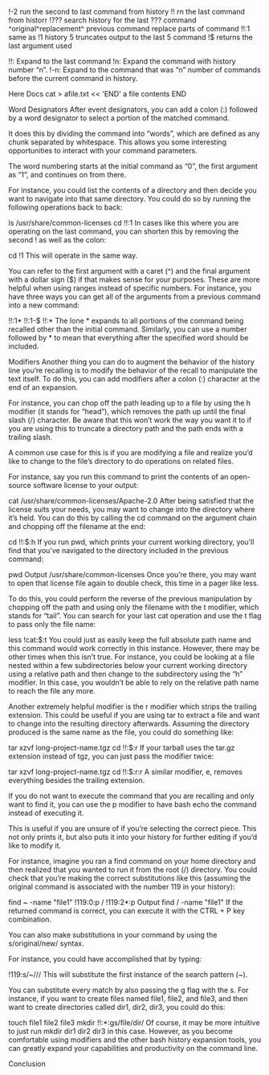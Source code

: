 

!-2			run the second to last command from history
!!			rn the last command from historr
!???			search history for the last ??? command
^original^replacement^	previous command replace parts of command
!!:1			same as !1
history 5		truncates output to the last 5 command
!$			returns the last argument used

!!: Expand to the last command
!n: Expand the command with history number “n”.
!-n: Expand to the command that was “n” number of commands before the current command in history.

Here Docs
	cat > afile.txt << 'END'
	a file contents
	END


Word Designators
After event designators, you can add a colon (:) followed by a word designator to select a portion of the matched command.

It does this by dividing the command into “words”, which are defined as any chunk separated by whitespace. This allows you some interesting opportunities to interact with your command parameters.

The word numbering starts at the initial command as “0”, the first argument as “1”, and continues on from there.

For instance, you could list the contents of a directory and then decide you want to navigate into that same directory. You could do so by running the following operations back to back:

ls /usr/share/common-licenses
cd !!:1
In cases like this where you are operating on the last command, you can shorten this by removing the second ! as well as the colon:

cd !1
This will operate in the same way.

You can refer to the first argument with a caret (^) and the final argument with a dollar sign ($) if that makes sense for your purposes. These are more helpful when using ranges instead of specific numbers. For instance, you have three ways you can get all of the arguments from a previous command into a new command:

!!:1*
!!:1-$
!!:*
The lone * expands to all portions of the command being recalled other than the initial command. Similarly, you can use a number followed by * to mean that everything after the specified word should be included.

Modifiers
Another thing you can do to augment the behavior of the history line you’re recalling is to modify the behavior of the recall to manipulate the text itself. To do this, you can add modifiers after a colon (:) character at the end of an expansion.

For instance, you can chop off the path leading up to a file by using the h modifier (it stands for “head”), which removes the path up until the final slash (/) character. Be aware that this won’t work the way you want it to if you are using this to truncate a directory path and the path ends with a trailing slash.

A common use case for this is if you are modifying a file and realize you’d like to change to the file’s directory to do operations on related files.

For instance, say you run this command to print the contents of an open-source software license to your output:

cat /usr/share/common-licenses/Apache-2.0
After being satisfied that the license suits your needs, you may want to change into the directory where it’s held. You can do this by calling the cd command on the argument chain and chopping off the filename at the end:

cd !!:$:h
If you run pwd, which prints your current working directory, you’ll find that you’ve navigated to the directory included in the previous command:

pwd
Output
/usr/share/common-licenses
Once you’re there, you may want to open that license file again to double check, this time in a pager like less.

To do this, you could perform the reverse of the previous manipulation by chopping off the path and using only the filename with the t modifier, which stands for “tail”. You can search for your last cat operation and use the t flag to pass only the file name:

less !cat:$:t
You could just as easily keep the full absolute path name and this command would work correctly in this instance. However, there may be other times when this isn’t true. For instance, you could be looking at a file nested within a few subdirectories below your current working directory using a relative path and then change to the subdirectory using the “h” modifier. In this case, you wouldn’t be able to rely on the relative path name to reach the file any more.

Another extremely helpful modifier is the r modifier which strips the trailing extension. This could be useful if you are using tar to extract a file and want to change into the resulting directory afterwards. Assuming the directory produced is the same name as the file, you could do something like:

tar xzvf long-project-name.tgz
cd !!:$:r
If your tarball uses the tar.gz extension instead of tgz, you can just pass the modifier twice:

tar xzvf long-project-name.tgz
cd !!:$:r:r
A similar modifier, e, removes everything besides the trailing extension.

If you do not want to execute the command that you are recalling and only want to find it, you can use the p modifier to have bash echo the command instead of executing it.

This is useful if you are unsure of if you’re selecting the correct piece. This not only prints it, but also puts it into your history for further editing if you’d like to modify it.

For instance, imagine you ran a find command on your home directory and then realized that you wanted to run it from the root (/) directory. You could check that you’re making the correct substitutions like this (assuming the original command is associated with the number 119 in your history):

find ~ -name "file1"
!119:0:p / !119:2*:p
Output
find / -name "file1"
If the returned command is correct, you can execute it with the CTRL + P key combination.

You can also make substitutions in your command by using the s/original/new/ syntax.

For instance, you could have accomplished that by typing:

!119:s/~/\//
This will substitute the first instance of the search pattern (~).

You can substitute every match by also passing the g flag with the s. For instance, if you want to create files named file1, file2, and file3, and then want to create directories called dir1, dir2, dir3, you could do this:

touch file1 file2 file3
mkdir !!:*:gs/file/dir/
Of course, it may be more intuitive to just run mkdir dir1 dir2 dir3 in this case. However, as you become comfortable using modifiers and the other bash history expansion tools, you can greatly expand your capabilities and productivity on the command line.

Conclusion

